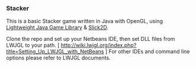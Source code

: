 ### Stacker ###

This is a basic Stacker game written in Java with OpenGL, using [Lightweight Java Game Library](http://www.lwjgl.org/) & [Slick2D](http://slick.ninjacave.com/).

Clone the repo and set up your Netbeans IDE, then set DLL files from LWJGL to your path. [ http://wiki.lwjgl.org/index.php?title=Setting_Up_LWJGL_with_NetBeans ]
For other IDEs and command line options please refer to LWJGL documents.